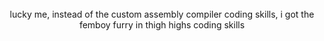 <br />
<center>lucky me, instead of the custom assembly compiler coding skills, i got the femboy furry in thigh highs coding skills</center>
<br />
